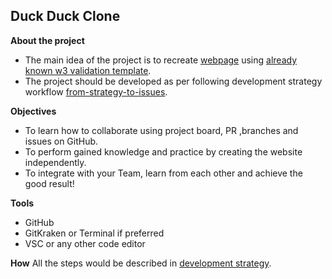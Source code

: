 ## Duck Duck Clone


  **About the project**
 

 - The main idea of the project is to recreate [ webpage](https://duckduckgo.com/) using [already known w3 validation template](https://github.com/HackYourFutureBelgium/w3-validation-template).
 - The project should be developed as per following development strategy workflow [from-strategy-to-issues](https://github.com/HackYourFutureBelgium/from-strategy-to-issues).
 
**Objectives**
 - To learn how to collaborate using project board, PR ,branches and issues on GitHub.
 - To perform gained knowledge and practice by creating the website independently.
 - To integrate with your Team, learn from each other and achieve the good result!
 
**Tools**
 - GitHub
 - GitKraken or Terminal if preferred
 - VSC or any other code editor
 
 
 **How**
 All the steps would be described in [development strategy](https://github.com/katerynakim/duck-duck-clone/blob/master/development-strategy.md).
 